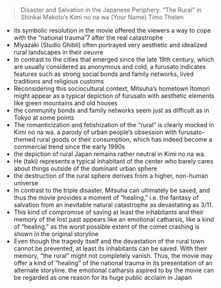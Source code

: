 >Disaster and Salvation in the Japanese Periphery. “The Rural” in Shinkai Makoto’s Kimi no na wa (Your Name)
>Timo Thelen

- its symbolic resolution in the movie offered the viewers a way to cope with the “national trauma”7 after the real catastrophe
- Miyazaki (Studio Ghibli) often portrayed very aesthetic and idealized rural landscapes in their oeuvre
- In contrast to the cities that emerged since the late 19th century, which are usually considered as anonymous and cold, a furusato indicates features such as strong social bonds and family networks, lived traditions and religious customs
- Reconsidering this sociocultural context, Mitsuha’s hometown Itomori might appear as a typical depiction of furusato with aesthetic elements like green mountains and old houses
-  the community bonds and family networks seem just as difficult as in Tokyo at some points
- The romanticization and fetishization of the “rural” is clearly mocked in Kimi no na wa. a parody of urban people’s obsession with furusato-themed rural goods or their consumption, which has indeed become a commercial trend since the early 1990s
- the depiction of rural Japan remains rather neutral in Kimi no na wa. 
- He (taki) represents a typical inhabitant of the center who barely cares about things outside of the dominant urban sphere
- the destruction of the rural sphere derives from a higher, non-human universe
- In contrast to the triple disaster, Mitsuha can ultimately be saved, and thus the movie provides a moment of “healing,” i.e. the fantasy of salvation from an inevitable natural catastrophe as devastating as 3/11.
- This kind of compromise of saving at least the inhabitants and their memory of the lost past appears like an emotional catharsis, like a kind of “healing,” as the worst possible extent of the comet crashing is shown in the original storyline
- Even though the tragedy itself and the devastation of the rural town cannot be prevented, at least its inhabitants can be saved. With their memory, “the rural” might not completely vanish. Thus, the movie may offer a kind of “healing” of the national trauma in its presentation of an alternate storyline.  the emotional catharsis aspired to by the movie can be regarded as one reason for its huge public acclaim in Japan